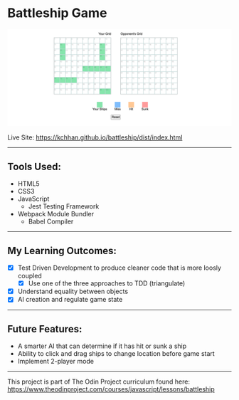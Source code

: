 # Battleship Game

![Screenshot](./img/battleship-image.png 'Screenshot')

Live Site: https://kchhan.github.io/battleship/dist/index.html

---

## Tools Used:

- HTML5
- CSS3
- JavaScript
  - Jest Testing Framework
- Webpack Module Bundler
  - Babel Compiler

---

## My Learning Outcomes:

- [x] Test Driven Development to produce cleaner code that is more loosly coupled
  - [x] Use one of the three approaches to TDD (triangulate)
- [x] Understand equality between objects
- [x] AI creation and regulate game state

---

## Future Features:

- A smarter AI that can determine if it has hit or sunk a ship
- Ability to click and drag ships to change location before game start
- Implement 2-player mode

---

This project is part of The Odin Project curriculum found here: <br />
https://www.theodinproject.com/courses/javascript/lessons/battleship
